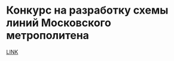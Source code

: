 # Конкурс на разработку схемы линий Московского метрополитена



[LINK](https://varlamov.ru/652881.html)